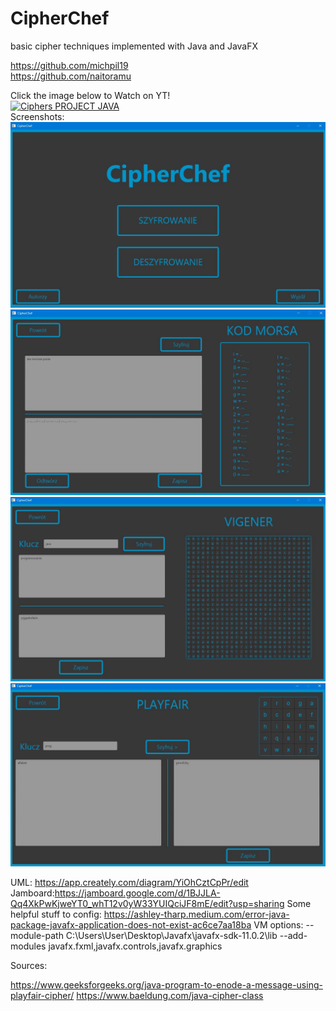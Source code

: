 # CipherChef 
basic cipher techniques implemented with Java and JavaFX

https://github.com/michpil19 
<br/>
https://github.com/naitoramu
<br/>



Click the image below to Watch on YT!
<br/>
[![Ciphers PROJECT JAVA](https://img.youtube.com/vi/KJ3lubi7u2Q/0.jpg)](https://www.youtube.com/watch?v=KJ3lubi7u2Q "Click to Watch on YT!")
<br/>
Screenshots:
<br/>
![s1](/screenshots/s1.JPG?raw=true "s1")
<br/>
![s2](/screenshots/s2.JPG?raw=true "s2")
<br/>
![s3](/screenshots/s3.JPG?raw=true "s3")
<br/>
![s4](/screenshots/s4.JPG?raw=true "s4")










UML: https://app.creately.com/diagram/YiOhCztCpPr/edit
Jamboard:https://jamboard.google.com/d/1BJJLA-Qq4XkPwKjweYT0_whT12v0yW33YUIQciJF8mE/edit?usp=sharing
Some helpful stuff to config:
https://ashley-tharp.medium.com/error-java-package-javafx-application-does-not-exist-ac6ce7aa18ba
VM options:
--module-path C:\Users\User\Desktop\Javafx\javafx-sdk-11.0.2\lib --add-modules javafx.fxml,javafx.controls,javafx.graphics

Sources:

https://www.geeksforgeeks.org/java-program-to-enode-a-message-using-playfair-cipher/
https://www.baeldung.com/java-cipher-class

